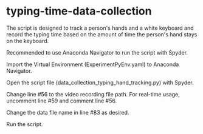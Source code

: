 # typing-time-data-collection
The script is designed to track a person's hands and a white keyboard and record the typing time based on the amount of time the person's hand stays on the keyboard.

Recommended to use Anaconda Navigator to run the script with Spyder. 

Import the Virtual Environment (ExperimentPyEnv.yaml) to Anaconda Navigator.

Open the script file (data_collection_typing_hand_tracking.py) with Spyder.

Change line #56 to the video recording file path. For real-time usage, uncomment line #59 and comment line #56.

Change the data file name in line #83 as desired.

Run the script.
